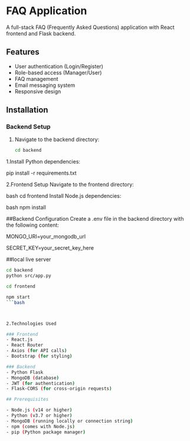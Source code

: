 # FAQ Application

A full-stack FAQ (Frequently Asked Questions) application with React frontend and Flask backend.

## Features

- User authentication (Login/Register)
- Role-based access (Manager/User)
- FAQ management
- Email messaging system
- Responsive design


## Installation

### Backend Setup

1. Navigate to the backend directory:
   ```bash
   cd backend


1.Install Python dependencies:

pip install -r requirements.txt

2.Frontend Setup
Navigate to the frontend directory:

bash
cd frontend
Install Node.js dependencies:

bash
npm install

##Backend Configuration
Create a .env file in the backend directory with the following content:

MONGO_URI=your_mongodb_url

SECRET_KEY=your_secret_key_here


##local live server

   ```bash
cd backend 
python src/app.py

cd frontend 

npm start
   ```bash



2.Technologies Used

### Frontend
- React.js
- React Router
- Axios (for API calls)
- Bootstrap (for styling)

### Backend
- Python Flask
- MongoDB (database)
- JWT (for authentication)
- Flask-CORS (for cross-origin requests)

## Prerequisites

- Node.js (v14 or higher)
- Python (v3.7 or higher)
- MongoDB (running locally or connection string)
- npm (comes with Node.js)
- pip (Python package manager)





